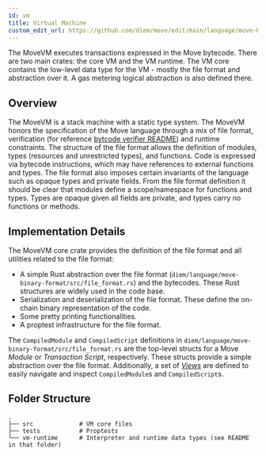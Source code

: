 ```yaml
---
id: vm
title: Virtual Machine
custom_edit_url: https://github.com/diem/move/edit/main/language/move-binary-format/README.md
---
```



The MoveVM executes transactions expressed in the Move bytecode. There are
two main crates: the core VM and the VM runtime. The VM core contains the low-level
data type for the VM - mostly the file format and abstraction over it. A gas
metering logical abstraction is also defined there.

## Overview

The MoveVM is a stack machine with a static type system. The MoveVM honors
the specification of the Move language through a mix of file format,
verification (for reference [bytcode verifier README](https://github.com/diem/move/blob/main/language/move-bytecode-verifier/README.md))
and runtime constraints. The structure of the file format allows the
definition of modules, types (resources and unrestricted types), and
functions. Code is expressed via bytecode instructions, which may have
references to external functions and types.  The file format also imposes
certain invariants of the language such as opaque types and private fields.
From the file format definition it should be clear that modules define a
scope/namespace for functions and types. Types are opaque given all fields
are private, and types carry no functions or methods.

## Implementation Details

The MoveVM core crate provides the definition of the file format and all
utilities related to the file format:
* A simple Rust abstraction over the file format
  (`diem/language/move-binary-format/src/file_format.rs`) and the bytecodes. These Rust
  structures are widely used in the code base.
* Serialization and deserialization of the file format. These define the
  on-chain binary representation of the code.
* Some pretty printing functionalities.
* A proptest infrastructure for the file format.

The `CompiledModule` and `CompiledScript` definitions in
`diem/language/move-binary-format/src/file_format.rs` are the top-level structs for a Move
*Module* or *Transaction Script*, respectively. These structs provide a
simple abstraction over the file format. Additionally, a set of
[*Views*](https://github.com/diem/move/blob/main/language/move-binary-format/src/views.rs) are defined to easily navigate and inspect
`CompiledModule`s and `CompiledScript`s.

## Folder Structure

```
.
├── src             # VM core files
├── tests           # Proptests
└── vm-runtime      # Interpreter and runtime data types (see README in that folder)
```
